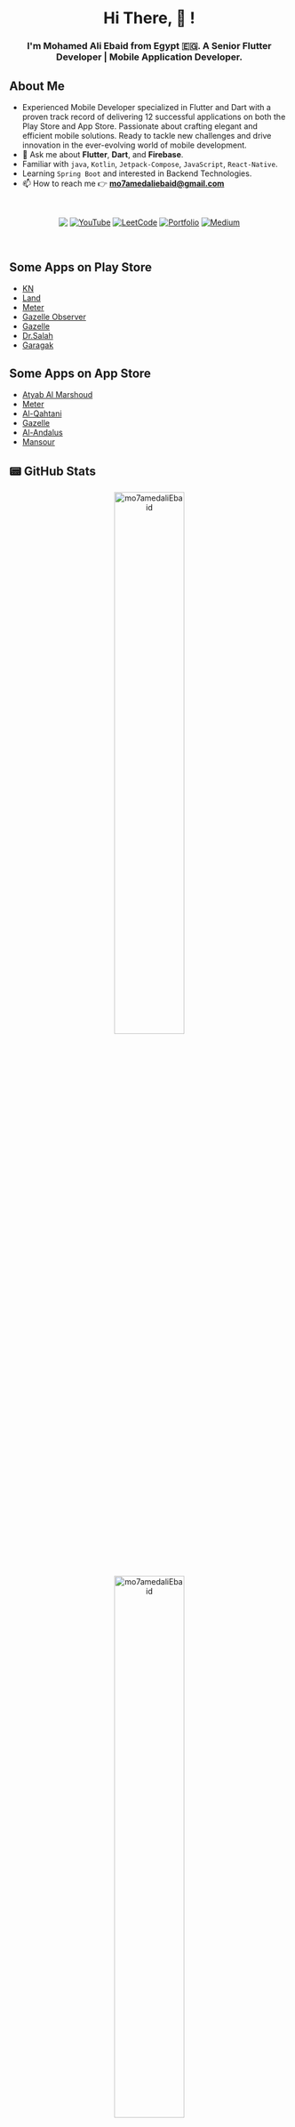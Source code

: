 <h1 align="center"> Hi There, 👋 !</h1>

<h3 align="center"> I'm Mohamed Ali Ebaid from Egypt 🇪🇬. A Senior Flutter Developer | Mobile Application Developer. </h3>

## About Me
- Experienced Mobile Developer specialized in Flutter and Dart with a proven track record of delivering 12 successful applications on both the Play Store and App Store. Passionate about crafting elegant and efficient mobile solutions. Ready to tackle new challenges and drive innovation in the ever-evolving world of mobile development.
- 💬 Ask me about **Flutter**, **Dart**, and **Firebase**.
- Familiar with `java`, `Kotlin`, `Jetpack-Compose`, `JavaScript`, `React-Native`.
- Learning `Spring Boot` and interested in Backend Technologies.
- 📫 How to reach me 👉 **mo7amedaliebaid@gmail.com** 

<br/>

<p align="center">
<a href="https://www.linkedin.com/in/mo7amedebaid/" target="blank"><img align="center" src="https://img.shields.io/badge/linkedin-%230077B5.svg?style=for-the-badge&logo=linkedin&logoColor=white" /></a>
<a href="https://www.youtube.com/channel/UCcaLYqe9DJGdqexSQSIgs7w" target="blank"><img align="center" src="https://img.shields.io/badge/YouTube-%23FF0000.svg?style=for-the-badge&logo=YouTube&logoColor=white" alt="YouTube" /></a>
<a href="https://leetcode.com/mo7amedaliebaid/" target="blank"><img align="center" src="https://img.shields.io/badge/LeetCode-000000?style=for-the-badge&logo=LeetCode&logoColor=#d16c06" alt="LeetCode"/></a>
<a href="https://mohamedaliportfolio-mohameds-projects-55b46c5d.vercel.app/" target="blank"><img align="center" src="https://img.shields.io/badge/portfolio-000000?style=for-the-badge&logo=portfolio&color=FFBF00" alt="Portfolio"/></a>
<a href="https://medium.com/@mo7amedaliebaid" target="blank"><img align="center" src="https://img.shields.io/badge/medium-000000?style=for-the-badge&logo=medium&color=000000" alt="Medium"/></a>

</p>

<br/>

## Some Apps on Play Store
- [KN](https://play.google.com/store/apps/details?id=com.alkafaa.alkafaa_user&pcampaignid=web_share)
- [Land](https://play.google.com/store/apps/details?id=com.app.digearth&pcampaignid=web_share)
- [Meter](https://play.google.com/store/apps/details?id=com.meter.www&pcampaignid=web_share)
- [Gazelle Observer](https://play.google.com/store/apps/details?id=com.webstdy.ghazalobserver&pcampaignid=web_share)
- [Gazelle](https://play.google.com/store/apps/details?id=com.webstdy.ghazal&pcampaignid=web_share)
- [Dr.Salah](https://play.google.com/store/apps/details?id=com.sit.doctor&pcampaignid=web_share)
- [Garagak](https://play.google.com/store/apps/details?id=com.webstdy.karagak&pcampaignid=web_share)

## Some Apps on App Store
- [Atyab Al Marshoud](https://apps.apple.com/us/app/atyab-al-marshoud/id1573579912)
- [Meter](https://apps.apple.com/sa/app/meter/id6444586530?l=ar)
- [Al-Qahtani](https://apps.apple.com/us/app/%D8%A7%D9%84%D9%82%D8%AD%D8%B7%D8%A7%D9%86%D9%8A/id6473168861)
- [Gazelle](https://apps.apple.com/sa/app/gazelle/id6502878426)
- [Al-Andalus](https://apps.apple.com/us/app/%D8%A7%D9%84%D8%A7%D9%86%D8%AF%D9%84%D8%B3/id6473839184)
- [Mansour](https://apps.apple.com/eg/app/%D9%85%D9%86%D8%B5%D9%88%D8%B1-%D9%84%D9%84%D8%B0%D8%A8%D8%A7%D8%A6%D8%AD/id1394266199)

## 📟 GitHub Stats
<p align="center">
    <img  width="50%" src="https://github-readme-stats.vercel.app/api?username=mo7amedaliEbaid&show_icons=true&theme=dracula" alt="mo7amedaliEbaid" />
    <img  width="50%" src="https://github-readme-streak-stats.herokuapp.com/?user=mo7amedaliEbaid&theme=dracula" alt="mo7amedaliEbaid" />
    <img width="50%" src="https://github-readme-stats.vercel.app/api/top-langs?username=mo7amedaliEbaid&show_icons=true&theme=dracula&locale=en&layout=compact" alt="mo7amedaliEbaid" />
</p>

## 💳 GitHub Trophies
<p align="center"> 
    <a href="https://github.com/ryo-ma/github-profile-trophy"><img width="100%" src="https://github-profile-trophy.vercel.app/?username=mo7amedaliEbaid&row=2&column=5&theme=onedark" alt="mo7amedaliEbaid" /></a> 
</p>

## 💻 Tech Stack
<p align="center">
    <img src="https://img.shields.io/badge/dart-%230175C2.svg?style=for-the-badge&logo=dart&logoColor=white" />
    <img src="https://img.shields.io/badge/Flutter-%2302569B.svg?style=for-the-badge&logo=Flutter&logoColor=white" />
    <img src="https://img.shields.io/badge/java-%23323330.svg?style=for-the-badge&logo=java&logoColor=%23F7DF1E" />
    <img src="https://img.shields.io/badge/firebase-%23039BE5.svg?style=for-the-badge&logo=firebase" />
    <img src="https://img.shields.io/badge/kotlin-%23323330.svg?style=for-the-badge&logo=kotlin&logoColor=%23F7DF1E" />
    <img src="https://img.shields.io/badge/jetpack_compose-%2320232a.svg?style=for-the-badge&logo=jetpack_compose&logoColor=%2361DAFB" />
    <img src="https://img.shields.io/badge/javascript-%23323330.svg?style=for-the-badge&logo=javascript&logoColor=%23F7DF1E" />
    <img src="https://img.shields.io/badge/react_native-%2320232a.svg?style=for-the-badge&logo=react&logoColor=%2361DAFB" />
    <img src="https://img.shields.io/badge/Google%20Cloud-%234285F4.svg?style=for-the-badge&logo=google-cloud&logoColor=white" />
    <img src="https://img.shields.io/badge/figma-%23F24E1E.svg?style=for-the-badge&logo=figma&logoColor=white" />
    <img src="https://img.shields.io/badge/Gradle-02303A.svg?style=for-the-badge&logo=Gradle&logoColor=white" />
    <img src="https://img.shields.io/badge/Postman-FF6C37?style=for-the-badge&logo=postman&logoColor=white" />
    <img src="https://img.shields.io/badge/html5-%23E34F26.svg?style=for-the-badge&logo=html5&logoColor=white" />
    <img src="https://img.shields.io/badge/latex-%23008080.svg?style=for-the-badge&logo=latex&logoColor=white" />
    <img src="https://img.shields.io/badge/LibreOffice-%2318A303?style=for-the-badge&logo=LibreOffice&logoColor=white" />
    <img src="https://img.shields.io/badge/Android-3DDC84?style=for-the-badge&logo=android&logoColor=white" />
    <img src="https://img.shields.io/badge/Linux-FCC624?style=for-the-badge&logo=linux&logoColor=black" />
    <img src="https://img.shields.io/badge/Ubuntu-E95420?style=for-the-badge&logo=ubuntu&logoColor=white" />
    <img src="https://img.shields.io/badge/git-%23F05033.svg?style=for-the-badge&logo=git&logoColor=white" />
    <img src="https://img.shields.io/badge/github-%23121011.svg?style=for-the-badge&logo=github&logoColor=white" />
    <img src="https://img.shields.io/badge/xcode-%230175C2.svg?style=for-the-badge&logo=xcode&logoColor=white" />
    <img src="https://img.shields.io/badge/bitbucket-%230175C2.svg?style=for-the-badge&logo=bitbucket&logoColor=white" />
    <img src="https://img.shields.io/badge/jira-%230175C2.svg?style=for-the-badge&logo=jira&logoColor=white" />
    <img src="https://img.shields.io/badge/Visual%20Studio%20Code-0078d7.svg?style=for-the-badge&logo=visual-studio-code&logoColor=white" />
    <img src="https://img.shields.io/badge/Android%20Studio-3DDC84.svg?style=for-the-badge&logo=android-studio&logoColor=white" />
    <img src="https://img.shields.io/badge/IntelliJIDEA-000000.svg?style=for-the-badge&logo=intellij-idea&logoColor=white" />
</p>
